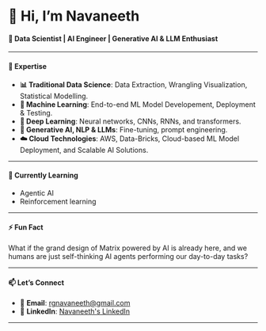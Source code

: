 # 👋 Hi, I’m Navaneeth

#### 🔭 Data Scientist | AI Engineer | Generative AI & LLM Enthusiast

---

#### 🚀 Expertise  
- **📊 Traditional Data Science**: Data Extraction, Wrangling Visualization, Statistical Modelling.  
- **🤖 Machine Learning**: End-to-end ML Model Developement, Deployment & Testing.
- **🧠 Deep Learning**: Neural networks, CNNs, RNNs, and transformers.  
- **🎨 Generative AI, NLP & LLMs**: Fine-tuning, prompt engineering.
- **☁️ Cloud Technologies**: AWS, Data-Bricks,  Cloud-based ML Model Deployment, and Scalable AI Solutions. 

---

#### 🌱 Currently Learning  
- Agentic AI  
- Reinforcement learning  

---

#### ⚡ Fun Fact  
What if the grand design of Matrix powered by AI is already here, and we humans are just self-thinking AI agents performing our day-to-day tasks?  

---

#### 📫 Let’s Connect  
- 📧 **Email**: [rgnavaneeth@gmail.com](mailto:rgnavaneeth@gmail.com)  
- 🔗 **LinkedIn**: [Navaneeth's LinkedIn](https://www.linkedin.com/in/nav-neit/)  

---
